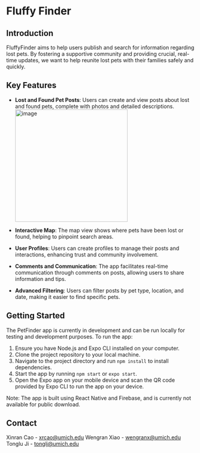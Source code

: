 # Fluffy Finder

## Introduction

FluffyFinder aims to help users publish and search for information regarding lost pets. By fostering a supportive community and providing crucial, real-time updates, we want to help reunite lost pets with their families safely and quickly.

## Key Features

- **Lost and Found Pet Posts**: Users can create and view posts about lost and found pets, complete with photos and detailed descriptions.
  <img width="300" alt="image" src="https://github.com/SI669-classroom/si-669-final-project-fluffyfinder/assets/112583498/5c3c1fbb-50a1-4fe2-a319-3b3801e68331">

- **Interactive Map**: The map view shows where pets have been lost or found, helping to pinpoint search areas.
- **User Profiles**: Users can create profiles to manage their posts and interactions, enhancing trust and community involvement.
- **Comments and Communication**: The app facilitates real-time communication through comments on posts, allowing users to share information and tips.
- **Advanced Filtering**: Users can filter posts by pet type, location, and date, making it easier to find specific pets.

## Getting Started

The PetFinder app is currently in development and can be run locally for testing and development purposes. To run the app:

1. Ensure you have Node.js and Expo CLI installed on your computer.
2. Clone the project repository to your local machine.
3. Navigate to the project directory and run `npm install` to install dependencies.
4. Start the app by running `npm start` or `expo start`.
5. Open the Expo app on your mobile device and scan the QR code provided by Expo CLI to run the app on your device.

Note: The app is built using React Native and Firebase, and is currently not available for public download.

## Contact

Xinran Cao - xrcao@umich.edu
Wengran Xiao - wengranx@umich.edu
Tonglu Ji - tonglj@umich.edu

